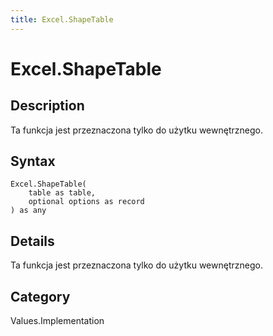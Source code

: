 ```yaml
---
title: Excel.ShapeTable
---
```


# Excel.ShapeTable


## Description

Ta funkcja jest przeznaczona tylko do użytku wewnętrznego.


## Syntax

```powerquery
Excel.ShapeTable(
    table as table,
    optional options as record
) as any
```


## Details

Ta funkcja jest przeznaczona tylko do użytku wewnętrznego.



## Category
Values.Implementation
